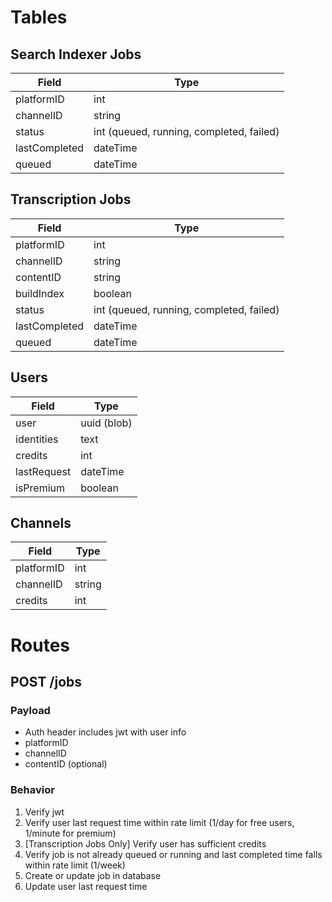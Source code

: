# Tables
## Search Indexer Jobs

| Field          | Type    |
|----------------|---------|
| platformID     | int     |
| channelID      | string  |
| status         | int (queued, running, completed, failed) |
| lastCompleted  | dateTime|
| queued         | dateTime|

## Transcription Jobs

| Field          | Type    |
|----------------|---------|
| platformID     | int     |
| channelID      | string  |
| contentID      | string  |
| buildIndex     | boolean |
| status         | int (queued, running, completed, failed) |
| lastCompleted  | dateTime|
| queued         | dateTime|

## Users

| Field  | Type |
|--------|------|
| user   | uuid (blob) |
| identities | text |
| credits| int  |
| lastRequest | dateTime |
| isPremium | boolean |

## Channels

| Field      | Type   |
|------------|--------|
| platformID | int    |
| channelID  | string |
| credits    | int    |

# Routes
## POST /jobs
### Payload
- Auth header includes jwt with user info
- platformID
- channelID
- contentID (optional)

### Behavior
1. Verify jwt
2. Verify user last request time within rate limit (1/day for free users, 1/minute for premium)
3. [Transcription Jobs Only] Verify user has sufficient credits
4. Verify job is not already queued or running and last completed time falls within rate limit (1/week)
5. Create or update job in database
6. Update user last request time
